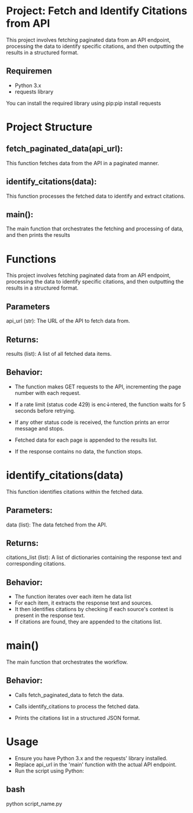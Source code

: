 # Project: Fetch and Identify Citations from API

This project involves fetching paginated data from an API endpoint, processing the data to identify specific citations, and then outputting the results in a structured format.

## Requiremen
+ Python 3.x
+ requests library

You can install the required library using pip:pip install requests

# Project Structure

## fetch_paginated_data(api_url): 
This function fetches data from the API in a paginated manner.

## identify_citations(data):
This function processes the fetched data to identify and extract citations.

## main():
The main function that orchestrates the fetching and processing of data, and then prints the results

# Functions
This project involves fetching paginated data from an API endpoint, processing the data to identify specific citations, and then outputting the results in a structured format.

## Parameters
api_url (str): The URL of the API to fetch data from.


## Returns:
results (list): A list of all fetched data items.

## Behavior:
+ The function makes GET requests to the API, incrementing the page number with each request.

+ If a rate limit (status code 429) is enc↓ntered, the function waits for 5 seconds before retrying.
+ If any other status code is received, the function prints an error message and stops.

+ Fetched data for each page is appended to the results list.

+ If the response contains no data, the function stops.

# identify_citations(data)

This function identifies citations within the fetched data.

## Parameters:

data (list): The data fetched from the API.

## Returns:

citations_list (list): A list of dictionaries containing the response text and corresponding citations.

## Behavior:

+ The function iterates over each item he data list
+ For each item, it extracts the response text and sources.
+ It then identifies citations by checking if each source's context is present in the response text.
+ If citations are found, they are appended to the citations list.

# main()

The main function that orchestrates the workflow.

## Behavior:

+ Calls fetch_paginated_data to fetch the data.

+ Calls identify_citations to process the fetched data.

+ Prints the citations list in a structured JSON format.
# Usage

+ Ensure you have Python 3.x and the requests' library installed.
+ Replace api_url in the 'main' function with the actual API endpoint.
+ Run the script using Python:

## bash
python script_name.py

